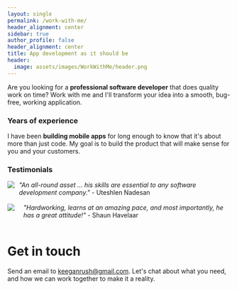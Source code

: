 ```yaml
---
layout: single
permalink: /work-with-me/
header_alignment: center
sidebar: true
author_profile: false
header_alignment: center
title: App development as it should be
header:
  image: assets/images/WorkWithMe/header.png
---
```


Are you looking for a **professional software developer** that does quality work on time? Work with me and I'll transform your idea into a smooth, bug-free, working application.

### Years of experience 
I have been **building mobile apps** for long enough to know that it's about more than just code. My goal is to build the product that will make sense for you and your customers.

### Testimonials

<div style="display:flex;">
    <div>
<img class="img-circle" src="{{ site.url }}/assets/images/WorkWithMe/uteshlen.jpg"/>
    </div>
    <div style="padding-left:10px;">
<em>"An all-round asset ... his skills are essential to any software development company."</em> - Uteshlen Nadesan
    </div>
</div>
<br/>

<div style="display:flex;">
    <div>
<img class="img-circle" style="margin-right:10px;" src="{{ site.url }}/assets/images/WorkWithMe/shaun.jpg"/>
    </div>
    <div style="padding-left:10px;">
<em>"Hardworking, learns at an amazing pace, and most importantly, he has a great attitude!"</em> - Shaun Havelaar
    </div>
</div>

<br/>

# Get in touch

Send an email to [keeganrush@gmail.com](mailto:keeganrush@gmail.com). Let's chat about what you need, and how we can work together to make it a reality.
